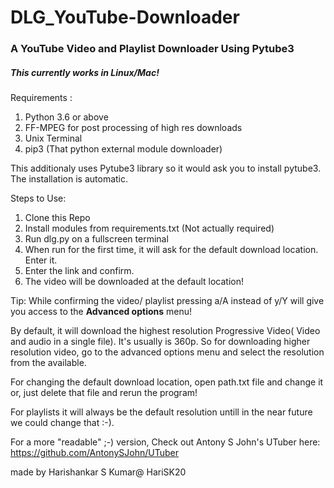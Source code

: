 # DLG_YouTube-Downloader

### A YouTube Video and Playlist Downloader Using Pytube3 

##### This currently works in Linux/Mac!

Requirements :
1. Python 3.6 or above
2. FF-MPEG for post processing of high res downloads
3. Unix Terminal
4. pip3 (That python external module downloader)

This additionaly uses Pytube3 library so it would ask you to install pytube3.
The installation is automatic.

Steps to Use:

1. Clone this Repo
2. Install modules from requirements.txt (Not actually required)
3. Run dlg.py on a fullscreen terminal
4. When run for the first time, it will ask for the default download location. Enter it.
5. Enter the link and confirm.
6. The video will be downloaded at the default location!

Tip: While confirming the video/ playlist pressing a/A instead of y/Y will give you access to the **Advanced options** menu!

By default, it will download the highest resolution Progressive Video( Video and audio in a single file). It's usually is 360p.
So for downloading higher resolution video, go to the advanced options menu and select the resolution from the available.

For changing the default download location, open path.txt file and change it or, just delete that file and rerun the program!

For playlists it will always be the default resolution untill in the near future we could change that :-).

For a more "readable" ;-) version, Check out Antony S John's UTuber here: https://github.com/AntonySJohn/UTuber

made by Harishankar S Kumar@ HariSK20
